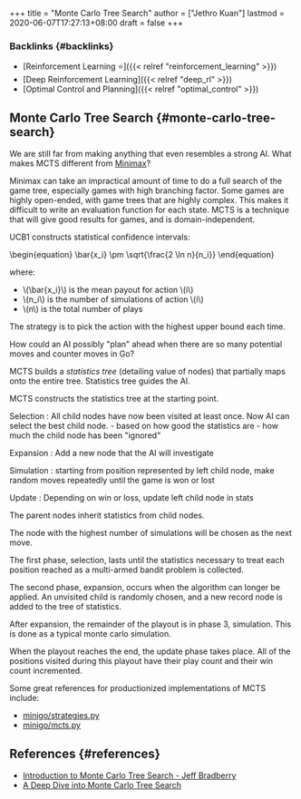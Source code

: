 +++
title = "Monte Carlo Tree Search"
author = ["Jethro Kuan"]
lastmod = 2020-06-07T17:27:13+08:00
draft = false
+++

### Backlinks {#backlinks}

- [Reinforcement Learning ⭐]({{< relref "reinforcement_learning" >}})
- [Deep Reinforcement Learning]({{< relref "deep_rl" >}})
- [Optimal Control and Planning]({{< relref "optimal_control" >}})

## Monte Carlo Tree Search {#monte-carlo-tree-search}

We are still far from making anything that even resembles a strong AI.
What makes MCTS different from [Minimax](https://en.wikipedia.org/wiki/Minimax)?

Minimax can take an impractical amount of time to do a full search of
the game tree, especially games with high branching factor. Some games
are highly open-ended, with game trees that are highly complex. This
makes it difficult to write an evaluation function for each state.
MCTS is a technique that will give good results for games, and is
domain-independent.

UCB1 constructs statistical confidence intervals:

\begin{equation}
\bar{x_i} \pm \sqrt{\frac{2 \ln n}{n_i}}
\end{equation}

where:

- \\(\bar{x_i}\\) is the mean payout for action \\(i\\)
- \\(n_i\\) is the number of simulations of action \\(i\\)
- \\(n\\) is the total number of plays

The strategy is to pick the action with the highest upper bound each time.

How could an AI possibly "plan" ahead when there are so many potential
moves and counter moves in Go?

MCTS builds a _statistics tree_ (detailing value of nodes) that
partially maps onto the entire tree. Statistics tree guides the AI.

MCTS constructs the statistics tree at the starting point.

Selection
: All child nodes have now been visited at least once.
Now AI can select the best child node. - based on how good the statistics are - how much the child node has been "ignored"

Expansion
: Add a new node that the AI will investigate

Simulation
: starting from position represented by left child node,
make random moves repeatedly until the game is won or lost

Update
: Depending on win or loss, update left child node in stats

The parent nodes inherit statistics from child nodes.

The node with the highest number of simulations will be chosen as the
next move.

The first phase, selection, lasts until the statistics necessary to
treat each position reached as a multi-armed bandit problem is
collected.

The second phase, expansion, occurs when the algorithm can longer be
applied. An unvisited child is randomly chosen, and a new record node
is added to the tree of statistics.

After expansion, the remainder of the playout is in phase 3,
simulation. This is done as a typical monte carlo simulation.

When the playout reaches the end, the update phase takes place. All of
the positions visited during this playout have their play count and
their win count incremented.

Some great references for productionized implementations of MCTS
include:

- [minigo/strategies.py](https://github.com/tensorflow/minigo/blob/master/strategies.py)
- [minigo/mcts.py](https://github.com/tensorflow/minigo/blob/master/mcts.py)

## References {#references}

- [Introduction to Monte Carlo Tree Search - Jeff Bradberry](https://jeffbradberry.com/posts/2015/09/intro-to-monte-carlo-tree-search/)
- [A Deep Dive into Monte Carlo Tree Search](http://www.moderndescartes.com/essays/deep%5Fdive%5Fmcts/)
